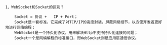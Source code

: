 
	1、WebSocket和Socket的区别？
	
		Socket = 协议 +	IP + Port；
		Socket是一套标准，它完成了对TCP/IP的高度封装，屏蔽网络细节，以方便开发者更好地进行网络编程；
		WebSocket是一个持久化协议，用来解决Http不支持持久化连接的问题；
		Socket一个是网编编程的标准接口，而WebSocket则是应用层通信协议。